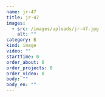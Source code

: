 ```yaml
---
name: jr-47
title: jr-47
images:
  - src: /images/uploads/jr-47.jpg
    alt: ""
category: B
kind: image
video: ""
startTime: 0
order_about: 0
order_projects: 0
order_video: 0
body: ""
body_en: ""
---
```


